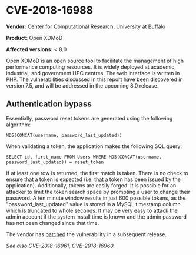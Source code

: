 # CVE-2018-16988

**Vendor:** Center for Computational Research, University at Buffalo

**Product:** Open XDMoD

**Affected versions:** < 8.0

Open XDMoD is an open source tool to facilitate the management of high performance computing resources. It is widely deployed at academic, industrial, and government HPC centres. The web interface is written in PHP. The vulnerabilities discussed in this report have been discovered in version 7.5, and will be addressed in the upcoming 8.0 release.

## Authentication bypass

Essentially, password reset tokens are generated using the following algorithm:

  `MD5(CONCAT(username, password_last_updated))`

When validating a token, the application makes the following SQL query:

  `SELECT id, first_name FROM Users WHERE MD5(CONCAT(username, password_last_updated)) = reset_token`

If at least one row is returned, the first match is taken. There is no check to ensure that a token is expected (i.e. that a token has been issued by the application). Additionally, tokens are easily forged. It is possible for an attacker to limit the token search space by prompting a user to change their password. A ten minute window results in just 600 possible tokens, as the "password_last_updated" value is stored in a MySQL timestamp column which is truncated to whole seconds. It may be very easy to attack the admin account if the system install time is known and the admin password has not been changed since that time.

The vendor has [patched](https://github.com/ubccr/xdmod/pull/672/files) the vulnerability in a subsequent release.

*See also CVE-2018-16961, CVE-2018-16960.*
